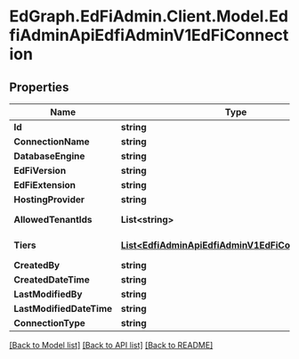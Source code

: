 # EdGraph.EdFiAdmin.Client.Model.EdfiAdminApiEdfiAdminV1EdFiConnection

## Properties

Name | Type | Description | Notes
------------ | ------------- | ------------- | -------------
**Id** | **string** |  | [optional] 
**ConnectionName** | **string** |  | [optional] 
**DatabaseEngine** | **string** |  | [optional] 
**EdFiVersion** | **string** |  | [optional] 
**EdFiExtension** | **string** |  | [optional] 
**HostingProvider** | **string** |  | [optional] 
**AllowedTenantIds** | **List&lt;string&gt;** |  | [optional] [readonly] 
**Tiers** | [**List&lt;EdfiAdminApiEdfiAdminV1EdFiConnectionTier&gt;**](EdfiAdminApiEdfiAdminV1EdFiConnectionTier.md) |  | [optional] [readonly] 
**CreatedBy** | **string** |  | [optional] 
**CreatedDateTime** | **string** |  | [optional] 
**LastModifiedBy** | **string** |  | [optional] 
**LastModifiedDateTime** | **string** |  | [optional] 
**ConnectionType** | **string** |  | [optional] 

[[Back to Model list]](../README.md#documentation-for-models) [[Back to API list]](../README.md#documentation-for-api-endpoints) [[Back to README]](../README.md)

